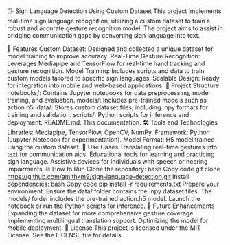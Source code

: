 🖐️ Sign Language Detection Using Custom Dataset
This project implements real-time sign language recognition, utilizing a custom dataset to train a robust and accurate gesture recognition model. The project aims to assist in bridging communication gaps by converting sign language into text.

🚀 Features
Custom Dataset: Designed and collected a unique dataset for model training to improve accuracy.
Real-Time Gesture Recognition: Leverages Mediapipe and TensorFlow for real-time hand tracking and gesture recognition.
Model Training: Includes scripts and data to train custom models tailored to specific sign languages.
Scalable Design: Ready for integration into mobile and web-based applications.
📂 Project Structure
notebooks/: Contains Jupyter notebooks for data preprocessing, model training, and evaluation.
models/: Includes pre-trained models such as action.h5.
data/: Stores custom dataset files, including .npy formats for training and validation.
scripts/: Python scripts for inference and deployment.
README.md: This documentation.
🛠️ Tools and Technologies
Libraries: Mediapipe, TensorFlow, OpenCV, NumPy.
Framework: Python (Jupyter Notebook for experimentation).
Model Format: H5 model trained using the custom dataset.
🎯 Use Cases
Translating real-time gestures into text for communication aids.
Educational tools for learning and practicing sign language.
Assistive devices for individuals with speech or hearing impairments.
🌐 How to Run
Clone the repository:
bash
Copy code
git clone https://github.com/amithkm9/sign-language-detection.git
Install dependencies:
bash
Copy code
pip install -r requirements.txt
Prepare your environment:
Ensure the data/ folder contains the .npy dataset files.
The models/ folder includes the pre-trained action.h5 model.
Launch the notebook or run the Python scripts for inference.
🎯 Future Enhancements
Expanding the dataset for more comprehensive gesture coverage.
Implementing multilingual translation support.
Optimizing the model for mobile deployment.
📄 License
This project is licensed under the MIT License. See the LICENSE file for details.

